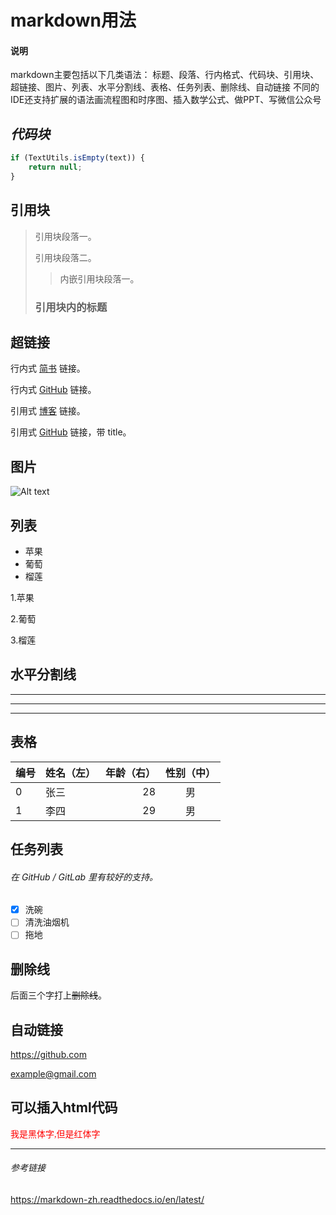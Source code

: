 
# markdown用法

#### 说明

markdown主要包括以下几类语法：
标题、段落、行内格式、代码块、引用块、超链接、图片、列表、水平分割线、表格、任务列表、删除线、自动链接
不同的IDE还支持扩展的语法画流程图和时序图、插入数学公式、做PPT、写微信公众号

## *代码块*

```javascript
if (TextUtils.isEmpty(text)) {
    return null;
}
```

## **引用块**

> 引用块段落一。
>
> 引用块段落二。
>> 内嵌引用块段落一。
>
> ### 引用块内的标题


## 超链接

行内式 [简书](https://www.jianshu.com/u/8073a2bdfea3) 链接。

行内式 [GitHub](https://github.com/) 链接。

引用式 [博客][1] 链接。

引用式 [GitHub][2] 链接，带 title。

[1]: https://www.jianshu.com/u/8073a2bdfea3
[2]: https://github.com/ "我的 GitHub 主页"

## 图片

![Alt text](https://www.google.com/images/branding/googlelogo/2x/googlelogo_color_272x92dp.png "favicon")

## 列表

- 苹果
- 葡萄
- 榴莲

1.苹果

2.葡萄

3.榴莲

## 水平分割线

***

-----

- - -

## 表格

| 编号  | 姓名（左） | 年龄（右） | 性别（中） |
| ----- | :--------  | ---------: | :------:   |
| 0     | 张三       | 28         | 男         |
| 1     | 李四       | 29         | 男         |


## 任务列表

###### 在 GitHub / GitLab 里有较好的支持。


- [x] 洗碗
- [ ] 清洗油烟机
- [ ] 拖地

## 删除线

后面三个字打上~~删除线~~。

## 自动链接

https://github.com

<example@gmail.com>

## 可以插入html代码
<font face="黑体" color="red">我是黑体字,但是红体字</font>

- - -
###### 参考链接
https://markdown-zh.readthedocs.io/en/latest/
